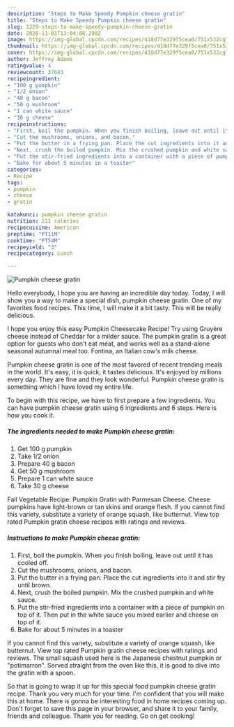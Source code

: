 ```yaml
---
description: "Steps to Make Speedy Pumpkin cheese gratin"
title: "Steps to Make Speedy Pumpkin cheese gratin"
slug: 1229-steps-to-make-speedy-pumpkin-cheese-gratin
date: 2020-11-01T13:04:08.290Z
image: https://img-global.cpcdn.com/recipes/418d77e329f5cea0/751x532cq70/pumpkin-cheese-gratin-recipe-main-photo.jpg
thumbnail: https://img-global.cpcdn.com/recipes/418d77e329f5cea0/751x532cq70/pumpkin-cheese-gratin-recipe-main-photo.jpg
cover: https://img-global.cpcdn.com/recipes/418d77e329f5cea0/751x532cq70/pumpkin-cheese-gratin-recipe-main-photo.jpg
author: Jeffrey Adams
ratingvalue: 4
reviewcount: 37683
recipeingredient:
- "100 g pumpkin"
- "1/2 onion"
- "40 g bacon"
- "50 g mushroom"
- "1 can white sauce"
- "30 g cheese"
recipeinstructions:
- "First, boil the pumpkin. When you finish boiling, leave out until it has cooled off."
- "Cut the mushrooms, onions, and bacon."
- "Put the butter in a frying pan. Place the cut ingredients into it and stir fry until brown."
- "Next, crush the boiled pumpkin. Mix the crushed pumpkin and white sauce."
- "Put the stir-fried ingredients into a container with a piece of pumpkin on top of it. Then put in the white sauce you mixed earlier and cheese on top of it."
- "Bake for about 5 minutes in a toaster"
categories:
- Recipe
tags:
- pumpkin
- cheese
- gratin

katakunci: pumpkin cheese gratin 
nutrition: 211 calories
recipecuisine: American
preptime: "PT11M"
cooktime: "PT54M"
recipeyield: "3"
recipecategory: Lunch

---
```



![Pumpkin cheese gratin](https://img-global.cpcdn.com/recipes/418d77e329f5cea0/751x532cq70/pumpkin-cheese-gratin-recipe-main-photo.jpg)

Hello everybody, I hope you are having an incredible day today. Today, I will show you a way to make a special dish, pumpkin cheese gratin. One of my favorites food recipes. This time, I will make it a bit tasty. This will be really delicious.

I hope you enjoy this easy Pumpkin Cheesecake Recipe! Try using Gruyère cheese instead of Cheddar for a milder sauce. The pumpkin gratin is a great option for guests who don&#39;t eat meat, and works well as a stand-alone seasonal autumnal meal too. Fontina, an Italian cow&#39;s milk cheese.

Pumpkin cheese gratin is one of the most favored of recent trending meals in the world. It's easy, it is quick, it tastes delicious. It's enjoyed by millions every day. They are fine and they look wonderful. Pumpkin cheese gratin is something which I have loved my entire life.


To begin with this recipe, we have to first prepare a few ingredients. You can have pumpkin cheese gratin using 6 ingredients and 6 steps. Here is how you cook it.

<!--inarticleads1-->

##### The ingredients needed to make Pumpkin cheese gratin:

1. Get 100 g pumpkin
1. Take 1/2 onion
1. Prepare 40 g bacon
1. Get 50 g mushroom
1. Prepare 1 can white sauce
1. Take 30 g cheese


Fall Vegetable Recipe: Pumpkin Gratin with Parmesan Cheese. Cheese pumpkins have light-brown or tan skins and orange flesh. If you cannot find this variety, substitute a variety of orange squash, like butternut. View top rated Pumpkin gratin cheese recipes with ratings and reviews. 

<!--inarticleads2-->

##### Instructions to make Pumpkin cheese gratin:

1. First, boil the pumpkin. When you finish boiling, leave out until it has cooled off.
1. Cut the mushrooms, onions, and bacon.
1. Put the butter in a frying pan. Place the cut ingredients into it and stir fry until brown.
1. Next, crush the boiled pumpkin. Mix the crushed pumpkin and white sauce.
1. Put the stir-fried ingredients into a container with a piece of pumpkin on top of it. Then put in the white sauce you mixed earlier and cheese on top of it.
1. Bake for about 5 minutes in a toaster


If you cannot find this variety, substitute a variety of orange squash, like butternut. View top rated Pumpkin gratin cheese recipes with ratings and reviews. The small squash used here is the Japanese chestnut pumpkin or &#34;potimarron&#34;. Served straight from the oven like this, it is good to dive into the gratin with a spoon. 

So that is going to wrap it up for this special food pumpkin cheese gratin recipe. Thank you very much for your time. I'm confident that you will make this at home. There is gonna be interesting food in home recipes coming up. Don't forget to save this page in your browser, and share it to your family, friends and colleague. Thank you for reading. Go on get cooking!
